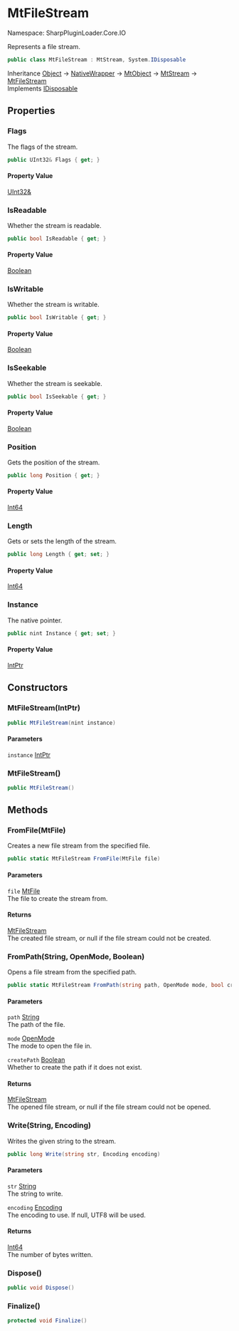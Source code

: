 # MtFileStream

Namespace: SharpPluginLoader.Core.IO

Represents a file stream.

```csharp
public class MtFileStream : MtStream, System.IDisposable
```

Inheritance [Object](https://docs.microsoft.com/en-us/dotnet/api/System.Object) → [NativeWrapper](./SharpPluginLoader.Core.NativeWrapper.md) → [MtObject](./SharpPluginLoader.Core.MtObject.md) → [MtStream](./SharpPluginLoader.Core.IO.MtStream.md) → [MtFileStream](./SharpPluginLoader.Core.IO.MtFileStream.md)<br>
Implements [IDisposable](https://docs.microsoft.com/en-us/dotnet/api/System.IDisposable)

## Properties

### **Flags**

The flags of the stream.

```csharp
public UInt32& Flags { get; }
```

#### Property Value

[UInt32&](https://docs.microsoft.com/en-us/dotnet/api/System.UInt32&)<br>

### **IsReadable**

Whether the stream is readable.

```csharp
public bool IsReadable { get; }
```

#### Property Value

[Boolean](https://docs.microsoft.com/en-us/dotnet/api/System.Boolean)<br>

### **IsWritable**

Whether the stream is writable.

```csharp
public bool IsWritable { get; }
```

#### Property Value

[Boolean](https://docs.microsoft.com/en-us/dotnet/api/System.Boolean)<br>

### **IsSeekable**

Whether the stream is seekable.

```csharp
public bool IsSeekable { get; }
```

#### Property Value

[Boolean](https://docs.microsoft.com/en-us/dotnet/api/System.Boolean)<br>

### **Position**

Gets the position of the stream.

```csharp
public long Position { get; }
```

#### Property Value

[Int64](https://docs.microsoft.com/en-us/dotnet/api/System.Int64)<br>

### **Length**

Gets or sets the length of the stream.

```csharp
public long Length { get; set; }
```

#### Property Value

[Int64](https://docs.microsoft.com/en-us/dotnet/api/System.Int64)<br>

### **Instance**

The native pointer.

```csharp
public nint Instance { get; set; }
```

#### Property Value

[IntPtr](https://docs.microsoft.com/en-us/dotnet/api/System.IntPtr)<br>

## Constructors

### **MtFileStream(IntPtr)**

```csharp
public MtFileStream(nint instance)
```

#### Parameters

`instance` [IntPtr](https://docs.microsoft.com/en-us/dotnet/api/System.IntPtr)<br>

### **MtFileStream()**

```csharp
public MtFileStream()
```

## Methods

### **FromFile(MtFile)**

Creates a new file stream from the specified file.

```csharp
public static MtFileStream FromFile(MtFile file)
```

#### Parameters

`file` [MtFile](./SharpPluginLoader.Core.IO.MtFile.md)<br>
The file to create the stream from.

#### Returns

[MtFileStream](./SharpPluginLoader.Core.IO.MtFileStream.md)<br>
The created file stream, or null if the file stream could not be created.

### **FromPath(String, OpenMode, Boolean)**

Opens a file stream from the specified path.

```csharp
public static MtFileStream FromPath(string path, OpenMode mode, bool createPath)
```

#### Parameters

`path` [String](https://docs.microsoft.com/en-us/dotnet/api/System.String)<br>
The path of the file.

`mode` [OpenMode](./SharpPluginLoader.Core.IO.OpenMode.md)<br>
The mode to open the file in.

`createPath` [Boolean](https://docs.microsoft.com/en-us/dotnet/api/System.Boolean)<br>
Whether to create the path if it does not exist.

#### Returns

[MtFileStream](./SharpPluginLoader.Core.IO.MtFileStream.md)<br>
The opened file stream, or null if the file stream could not be opened.

### **Write(String, Encoding)**

Writes the given string to the stream.

```csharp
public long Write(string str, Encoding encoding)
```

#### Parameters

`str` [String](https://docs.microsoft.com/en-us/dotnet/api/System.String)<br>
The string to write.

`encoding` [Encoding](https://docs.microsoft.com/en-us/dotnet/api/System.Text.Encoding)<br>
The encoding to use. If null, UTF8 will be used.

#### Returns

[Int64](https://docs.microsoft.com/en-us/dotnet/api/System.Int64)<br>
The number of bytes written.

### **Dispose()**

```csharp
public void Dispose()
```

### **Finalize()**

```csharp
protected void Finalize()
```
